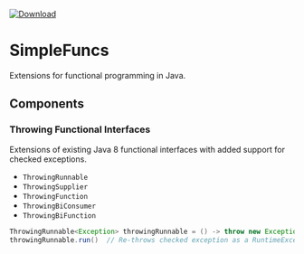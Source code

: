 [![Download][latest-img]][latest]

# SimpleFuncs
Extensions for functional programming in Java.

## Components
### Throwing Functional Interfaces
Extensions of existing Java 8 functional interfaces with added support for checked exceptions.
- `ThrowingRunnable`
- `ThrowingSupplier`
- `ThrowingFunction`
- `ThrowingBiConsumer`
- `ThrowingBiFunction`
```java
ThrowingRunnable<Exception> throwingRunnable = () -> throw new Exception();
throwingRunnable.run()	// Re-throws checked exception as a RuntimeException
```

[latest]: https://bintray.com/kkorolyov/java/simple-funcs/_latestVersion
[latest-img]: https://api.bintray.com/packages/kkorolyov/java/simple-funcs/images/download.svg
